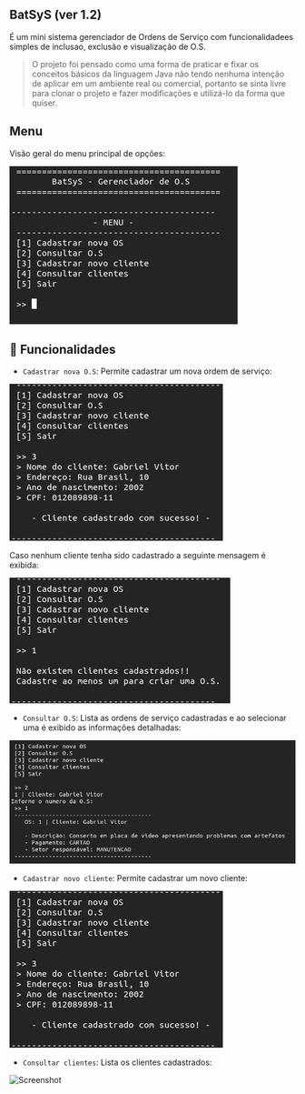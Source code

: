 

## BatSyS (ver 1.2)

É um mini sistema gerenciador de Ordens de Serviço com funcionalidadees simples de inclusao, exclusão e visualização de O.S.

> O projeto foi pensado como uma forma de praticar e fixar os conceitos básicos da linguagem Java não tendo nenhuma intenção de aplicar em um ambiente real ou comercial, portanto se sinta livre para clonar o projeto e fazer modificações e utilizá-lo da forma que quiser.

## Menu
Visão geral do menu principal de opções:

![Screenshot](/README/menu.png)

## :hammer: Funcionalidades

- `Cadastrar nova O.S`: 
Permite cadastrar um nova ordem de serviço:

![Screenshot](/README/cadCliente.png)

Caso nenhum cliente tenha sido cadastrado a seguinte mensagem é exibida:

![Screenshot](/README/100clientes.png)

- `Consultar O.S`: 
Lista as ordens de serviço cadastradas e ao selecionar uma é exibido as informações detalhadas:

![Screenshot](/README/consultaOS.png)

- `Cadastrar novo cliente`:
Permite cadastrar um novo cliente:

![Screenshot](/README/cadCliente.png)

- `Consultar clientes`: 
Lista os clientes cadastrados:

![Screenshot](/README/listaClientes.png)

